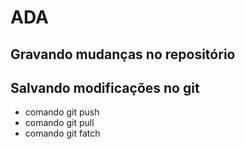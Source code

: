 # ADA

## Gravando mudanças no repositório

## Salvando modificações no git

* comando git push
* comando git pull
* comando git fatch
